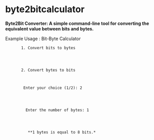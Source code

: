 # byte2bitcalculator
**Byte2Bit Converter: A simple command-line tool for converting the equivalent value between bits and bytes.**






















Example Usage : 
        Bit-Byte Calculator



        
           1. Convert bits to bytes



           
           2. Convert bytes to bits


           
            Enter your choice (1/2): 2



            
             Enter the number of bytes: 1



             
              **1 bytes is equal to 8 bits.*
